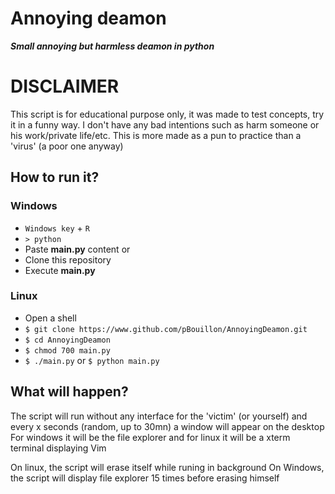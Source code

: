 # Annoying deamon
***Small annoying but harmless deamon in python***

# DISCLAIMER
This script is for educational purpose only, it was made to test concepts, try it in a funny way. I don't have any bad intentions such as harm someone or his work/private life/etc.
This is more made as a pun to practice than a 'virus' (a poor one anyway)

## How to run it?
### Windows
* `Windows key` + `R`
* `> python`
* Paste **main.py** content
or
* Clone this repository
* Execute **main.py**

### Linux
* Open a shell
* `$ git clone https://www.github.com/pBouillon/AnnoyingDeamon.git`
* `$ cd AnnoyingDeamon`
* `$ chmod 700 main.py`
* `$ ./main.py` or `$ python main.py`

## What will happen?
The script will run without any interface for the 'victim' (or yourself) and every x seconds (random, up to 30mn) a window will appear on the desktop
For windows it will be the file explorer and for linux it will be a xterm terminal displaying Vim

On linux, the script will erase itself while runing in background
On Windows, the script will display file explorer 15 times before erasing himself
